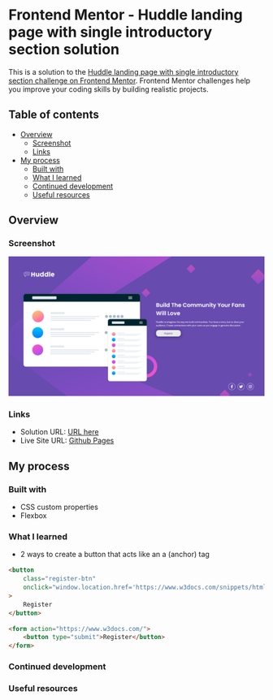 # Frontend Mentor - Huddle landing page with single introductory section solution

This is a solution to the [Huddle landing page with single introductory section challenge on Frontend Mentor](https://www.frontendmentor.io/challenges/huddle-landing-page-with-a-single-introductory-section-B_2Wvxgi0). Frontend Mentor challenges help you improve your coding skills by building realistic projects.

## Table of contents

-   [Overview](#overview)
    -   [Screenshot](#screenshot)
    -   [Links](#links)
-   [My process](#my-process)
    -   [Built with](#built-with)
    -   [What I learned](#what-i-learned)
    -   [Continued development](#continued-development)
    -   [Useful resources](#useful-resources)

## Overview

### Screenshot

![](./screenshot.png)

### Links

-   Solution URL: [URL here]()
-   Live Site URL: [Github Pages](https://tlbtrung-222.github.io/huddle-landing-page-with-a-single-introductory-section./)

## My process

### Built with

-   CSS custom properties
-   Flexbox

### What I learned

-   2 ways to create a button that acts like an a (anchor) tag

```html
<button
    class="register-btn"
    onclick="window.location.href='https://www.w3docs.com/snippets/html/how-to-create-an-html-button-that-acts-like-a-link.html' ;"
>
    Register
</button>
```

```html
<form action="https://www.w3docs.com/">
    <button type="submit">Register</button>
</form>
```

### Continued development

### Useful resources
